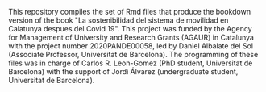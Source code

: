 This repository compiles the set of Rmd files that produce the bookdown version of the book "La sostenibilidad del sistema de movilidad en Calatunya despues del Covid 19". This project was funded by the Agency for Management of University and Research Grants (AGAUR) in Catalunya with the project number 2020PANDE00058, led by Daniel Albalate del Sol (Associate Professor, Universitat de Barcelona). The programming of these files was in charge of Carlos R. Leon-Gomez (PhD student, Universitat de Barcelona) with the support of Jordi Álvarez (undergraduate student, Universitat de Barcelona). 
